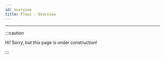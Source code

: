 ```yaml
---
id: overview
title: Flows - Overview
---
```


---------------

:::caution

Hi! Sorry, but this page is under construction!

:::